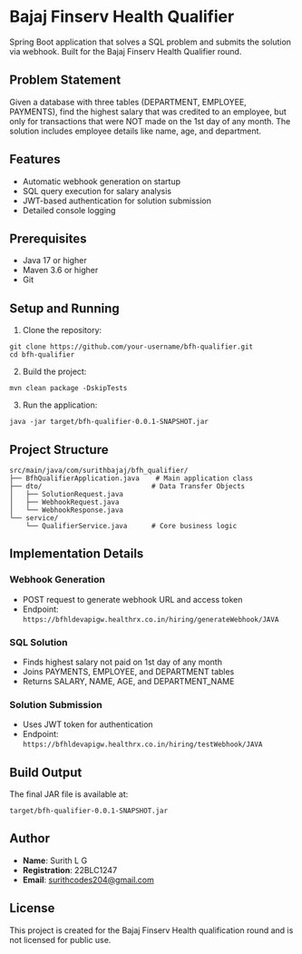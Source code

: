 # Bajaj Finserv Health Qualifier

Spring Boot application that solves a SQL problem and submits the solution via webhook. Built for the Bajaj Finserv Health Qualifier round.

## Problem Statement
Given a database with three tables (DEPARTMENT, EMPLOYEE, PAYMENTS), find the highest salary that was credited to an employee, but only for transactions that were NOT made on the 1st day of any month. The solution includes employee details like name, age, and department.

## Features
- Automatic webhook generation on startup
- SQL query execution for salary analysis
- JWT-based authentication for solution submission
- Detailed console logging

## Prerequisites
- Java 17 or higher
- Maven 3.6 or higher
- Git

## Setup and Running

1. Clone the repository:
```
git clone https://github.com/your-username/bfh-qualifier.git
cd bfh-qualifier
```

2. Build the project:
```
mvn clean package -DskipTests
```

3. Run the application:
```
java -jar target/bfh-qualifier-0.0.1-SNAPSHOT.jar
```

## Project Structure
```
src/main/java/com/surithbajaj/bfh_qualifier/
├── BfhQualifierApplication.java    # Main application class
├── dto/                           # Data Transfer Objects
│   ├── SolutionRequest.java
│   ├── WebhookRequest.java
│   └── WebhookResponse.java
└── service/
    └── QualifierService.java      # Core business logic
```

## Implementation Details

### Webhook Generation
- POST request to generate webhook URL and access token
- Endpoint: `https://bfhldevapigw.healthrx.co.in/hiring/generateWebhook/JAVA`

### SQL Solution
- Finds highest salary not paid on 1st day of any month
- Joins PAYMENTS, EMPLOYEE, and DEPARTMENT tables
- Returns SALARY, NAME, AGE, and DEPARTMENT_NAME

### Solution Submission
- Uses JWT token for authentication
- Endpoint: `https://bfhldevapigw.healthrx.co.in/hiring/testWebhook/JAVA`

## Build Output
The final JAR file is available at:
```
target/bfh-qualifier-0.0.1-SNAPSHOT.jar
```

## Author
- **Name**: Surith L G
- **Registration**: 22BLC1247
- **Email**: surithcodes204@gmail.com

## License
This project is created for the Bajaj Finserv Health qualification round and is not licensed for public use.